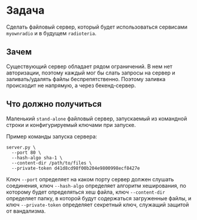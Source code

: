 # Задача
Сделать файловый сервер, который будет использоваться сервисами `myownradio` и в будущем `radioteria`.

## Зачем
Существующий сервер обладает рядом ограничений. В нем нет авторизации, поэтому каждый мог бы слать 
запросы на сервер и заливать/удалять файлы беспрепятственно. Поэтому заливка происходит не напрямую, а
через бекенд-сервер.

## Что должно получиться
Маленький `stand-alone` файловый сервер, запускаемый из командной строки и конфигурируемый ключами при запуске.

Пример команды запуска сервера:

```
server.py \
  --port 80 \
  --hash-algo sha-1 \
  --content-dir /path/to/files \
  --private-token d41d8cd98f00b204e9800998ecf8427e
```

Ключ `--port` определяет на каком порту сервер должен слушать соединения, 
ключ `--hash-algo` определяет алгоритм хеширования, по которому будет определяться хеш файла,
ключ `--content-dir` определяет папку, в которой будут содержаться загруженные файлы, и
ключ `--private-token` определяет секретный ключ, служащий защитой от вандализма.


